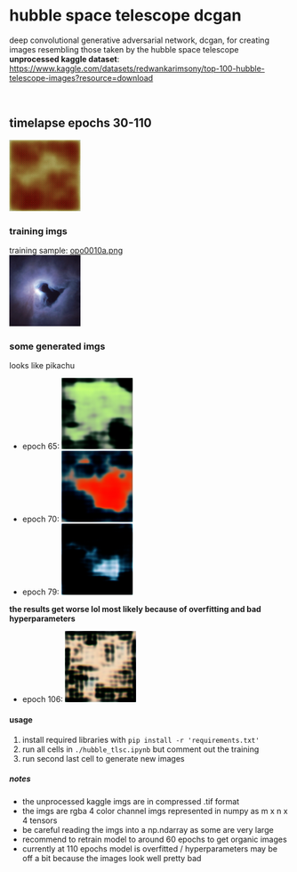 # hubble space telescope dcgan
deep convolutional generative adversarial network, dcgan, for creating images resembling those taken by the hubble space telescope  
**unprocessed kaggle dataset**: https://www.kaggle.com/datasets/redwankarimsony/top-100-hubble-telescope-images?resource=download  

<br> 

## timelapse epochs 30-110
![timelapse.gif](./timelapse.gif)

### training imgs
training sample: [opo0010a.png](./hubble_imgs_fixed/opo0010a.png)  
![**opo0010a.png**](./hubble_imgs_fixed/opo0010a.png)  

### some generated imgs
looks like pikachu
- epoch 65: ![pikachu](./generated_imgs/generated_img_035_0.png)    
- epoch 70: ![epoch 70](./generated_imgs/generated_img_040_0.png)  
- epoch 79: ![epoch 79](./generated_imgs/generated_img_049_0.png)  

**the results get worse lol most likely because of overfitting and bad hyperparameters**

- epoch 106: ![epoch 106](./generated_imgs/generated_img_076_0.png)

#### usage  
1. install required libraries with `pip install -r 'requirements.txt'`
2. run all cells in `./hubble_tlsc.ipynb` but comment out the training
3. run second last cell to generate new images


##### notes  
- the unprocessed kaggle imgs are in compressed .tif format  
- the imgs are rgba 4 color channel imgs represented in numpy as m x n x 4 tensors  
- be careful reading the imgs into a np.ndarray as some are very large  
- recommend to retrain model to around 60 epochs to get organic images
- currently at 110 epochs model is overfitted / hyperparameters may be off a bit because the images look well pretty bad